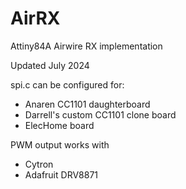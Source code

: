 # AirRX
Attiny84A Airwire RX implementation

Updated July 2024

spi.c can be configured for:
- Anaren CC1101 daughterboard
- Darrell's custom CC1101 clone board
- ElecHome board

PWM output works with
- Cytron
- Adafruit DRV8871



